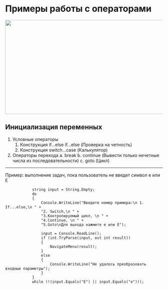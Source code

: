 # Примеры работы с операторами

<div align="center">
  <img src="https://media.giphy.com/media/3oKIPnAiaMCws8nOsE/giphy.gif" width="600" height="300"/>
</div>

## Инициализация переменных
1. Условные операторы
    1. Конструкция if...else if...else (Проверка на четность)
    2. Конструкция switch...case (Калькулятор)
2. Операторы перехода
    a. break
    b. continue (Вывести только нечетные числа из последовательности)
    c. goto (Цикл)

---
Пример: выполнение задач, пока пользователь не введет символ e или E
```
            string input = String.Empty;
            do
            {
                Console.WriteLine("Введите номер примера:\n 1. If...else,\n " +
                "2. Switch,\n " +
                "3.Контролируемый цикл, \n " +
                "4.Continue, \n " +
                "5.Goto\nДля выхода нажмите e или E");

                input = Console.ReadLine();
                if (int.TryParse(input, out int result))
                {
                    NavigateMenu(result);
                }
                else
                {
                    Console.WriteLine("Не удалось преобразовать входные параметры");
                }
            }
            while (!(input.Equals("E") || input.Equals("e")));
```
